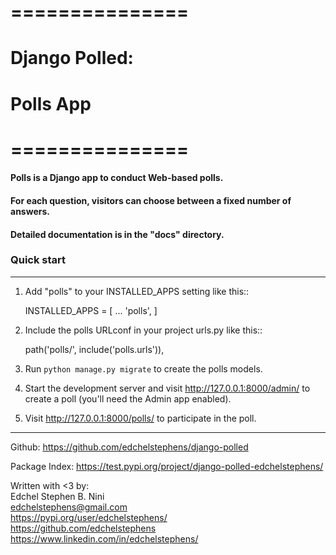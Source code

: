 # ===============
# Django Polled:

# Polls App
# ===============

#### Polls is a Django app to conduct Web-based polls.  
#### For each question, visitors can choose between a fixed number of answers.  

#### Detailed documentation is in the "docs" directory.  

### Quick start  
-----------

1. Add "polls" to your INSTALLED_APPS setting like this::

    INSTALLED_APPS = [
        ...
        'polls',
    ]

2. Include the polls URLconf in your project urls.py like this::

    path('polls/', include('polls.urls')),

3. Run ``python manage.py migrate`` to create the polls models.

4. Start the development server and visit http://127.0.0.1:8000/admin/
   to create a poll (you'll need the Admin app enabled).

5. Visit http://127.0.0.1:8000/polls/ to participate in the poll.

-----------
Github: 
https://github.com/edchelstephens/django-polled  

Package Index:
https://test.pypi.org/project/django-polled-edchelstephens/

Written with <3 by:  
Edchel Stephen B. Nini  
edchelstephens@gmail.com  
https://pypi.org/user/edchelstephens/  
https://github.com/edchelstephens  
https://www.linkedin.com/in/edchelstephens/  
